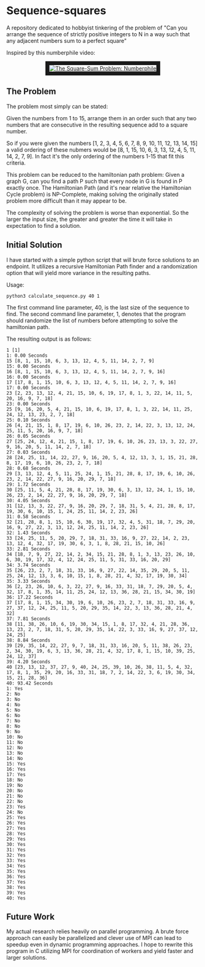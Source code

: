 # Sequence-squares
A repository dedicated to hobbyist tinkering of the problem of "Can you arrange the sequence of strictly positive integers to N in a way such that any adjacent numbers sum to a perfect square"


Inspired by this numberphile video: 
<center>
<a href="http://www.youtube.com/watch?feature=player_embedded&v=G1m7goLCJDY
" target="_blank"><img src="http://img.youtube.com/vi/G1m7goLCJDY/0.jpg" 
alt="The Square-Sum Problem: Numberphile " border="10" /></a>
</center>

## The Problem

The problem most simply can be stated:

Given the numbers from 1 to 15, arrange them in an order such that any two numbers that are consecutive in the resulting sequence add to a square number.

So if you were given the numbers [1, 2, 3, 4, 5, 6, 7, 8, 9, 10, 11, 12, 13, 14, 15] a valid ordering of these nubmers would be [8, 1, 15, 10, 6, 3, 13, 12, 4, 5, 11, 14, 2, 7, 9]. In fact it's the only ordering of the numbers 1-15 that fit this criteria.

This problem can be reduced to the hamiltonian path problem: Given a graph G, can you find a path P such that every node in G is found in P exactly once. The Hamiltonian Path (and it's near relative the Hamiltonian Cycle problem) is NP-Complete, making solving the originally stated problem more difficult than it may appear to be.

The complexity of solving the problem is worse than exponential. So the larger the input size, the greater and greater the time it will take in expectation to find a solution.


## Initial Solution

I have started with a simple python script that will brute force solutions to an endpoint. It utilizes a recursive Hamiltonian Path finder and a randomization option that will yield more variance in the resulting paths.

Usage:
```
python3 calculate_sequence.py 40 1
```

The first command line parameter, 40, is the last size of the sequence to find.
The second command line parameter, 1, denotes that the program should randomize the list of numbers before attempting to solve the hamiltonian path.

The resulting output is as follows:

```
1 [1]
1: 0.00 Seconds
15 [8, 1, 15, 10, 6, 3, 13, 12, 4, 5, 11, 14, 2, 7, 9]
15: 0.00 Seconds
16 [8, 1, 15, 10, 6, 3, 13, 12, 4, 5, 11, 14, 2, 7, 9, 16]
16: 0.00 Seconds
17 [17, 8, 1, 15, 10, 6, 3, 13, 12, 4, 5, 11, 14, 2, 7, 9, 16]
17: 0.00 Seconds
23 [2, 23, 13, 12, 4, 21, 15, 10, 6, 19, 17, 8, 1, 3, 22, 14, 11, 5, 20, 16, 9, 7, 18]
23: 0.00 Seconds
25 [9, 16, 20, 5, 4, 21, 15, 10, 6, 19, 17, 8, 1, 3, 22, 14, 11, 25, 24, 12, 13, 23, 2, 7, 18]
25: 0.10 Seconds
26 [4, 21, 15, 1, 8, 17, 19, 6, 10, 26, 23, 2, 14, 22, 3, 13, 12, 24, 25, 11, 5, 20, 16, 9, 7, 18]
26: 0.05 Seconds
27 [25, 24, 12, 4, 21, 15, 1, 8, 17, 19, 6, 10, 26, 23, 13, 3, 22, 27, 9, 16, 20, 5, 11, 14, 2, 7, 18]
27: 0.03 Seconds
28 [24, 25, 11, 14, 22, 27, 9, 16, 20, 5, 4, 12, 13, 3, 1, 15, 21, 28, 8, 17, 19, 6, 10, 26, 23, 2, 7, 18]
28: 0.68 Seconds
29 [3, 13, 12, 4, 5, 11, 25, 24, 1, 15, 21, 28, 8, 17, 19, 6, 10, 26, 23, 2, 14, 22, 27, 9, 16, 20, 29, 7, 18]
29: 1.72 Seconds
30 [25, 11, 5, 4, 21, 28, 8, 17, 19, 30, 6, 3, 13, 12, 24, 1, 15, 10, 26, 23, 2, 14, 22, 27, 9, 16, 20, 29, 7, 18]
30: 4.05 Seconds
31 [12, 13, 3, 22, 27, 9, 16, 20, 29, 7, 18, 31, 5, 4, 21, 28, 8, 17, 19, 30, 6, 10, 15, 1, 24, 25, 11, 14, 2, 23, 26]
31: 0.58 Seconds
32 [21, 28, 8, 1, 15, 10, 6, 30, 19, 17, 32, 4, 5, 31, 18, 7, 29, 20, 16, 9, 27, 22, 3, 13, 12, 24, 25, 11, 14, 2, 23, 26]
32: 1.43 Seconds
33 [24, 25, 11, 5, 20, 29, 7, 18, 31, 33, 16, 9, 27, 22, 14, 2, 23, 13, 12, 4, 32, 17, 19, 30, 6, 3, 1, 8, 28, 21, 15, 10, 26]
33: 2.81 Seconds
34 [18, 7, 9, 27, 22, 14, 2, 34, 15, 21, 28, 8, 1, 3, 13, 23, 26, 10, 6, 30, 19, 17, 32, 4, 12, 24, 25, 11, 5, 31, 33, 16, 20, 29]
34: 3.74 Seconds
35 [26, 23, 2, 7, 18, 31, 33, 16, 9, 27, 22, 14, 35, 29, 20, 5, 11, 25, 24, 12, 13, 3, 6, 10, 15, 1, 8, 28, 21, 4, 32, 17, 19, 30, 34]
35: 3.33 Seconds
36 [2, 23, 26, 10, 6, 3, 22, 27, 9, 16, 33, 31, 18, 7, 29, 20, 5, 4, 32, 17, 8, 1, 35, 14, 11, 25, 24, 12, 13, 36, 28, 21, 15, 34, 30, 19]
36: 17.22 Seconds
37 [17, 8, 1, 15, 34, 30, 19, 6, 10, 26, 23, 2, 7, 18, 31, 33, 16, 9, 27, 37, 12, 24, 25, 11, 5, 20, 29, 35, 14, 22, 3, 13, 36, 28, 21, 4, 32]
37: 7.81 Seconds
38 [11, 38, 26, 10, 6, 19, 30, 34, 15, 1, 8, 17, 32, 4, 21, 28, 36, 13, 23, 2, 7, 18, 31, 5, 20, 29, 35, 14, 22, 3, 33, 16, 9, 27, 37, 12, 24, 25]
38: 8.84 Seconds
39 [29, 35, 14, 22, 27, 9, 7, 18, 31, 33, 16, 20, 5, 11, 38, 26, 23, 2, 34, 30, 19, 6, 3, 13, 36, 28, 21, 4, 32, 17, 8, 1, 15, 10, 39, 25, 24, 12, 37]
39: 4.20 Seconds
40 [23, 13, 12, 37, 27, 9, 40, 24, 25, 39, 10, 26, 38, 11, 5, 4, 32, 17, 8, 1, 35, 29, 20, 16, 33, 31, 18, 7, 2, 14, 22, 3, 6, 19, 30, 34, 15, 21, 28, 36]
40: 93.42 Seconds
1: Yes
2: No
3: No
4: No
5: No
6: No
7: No
8: No
9: No
10: No
11: No
12: No
13: No
14: No
15: Yes
16: Yes
17: Yes
18: No
19: No
20: No
21: No
22: No
23: Yes
24: No
25: Yes
26: Yes
27: Yes
28: Yes
29: Yes
30: Yes
31: Yes
32: Yes
33: Yes
34: Yes
35: Yes
36: Yes
37: Yes
38: Yes
39: Yes
40: Yes
```


## Future Work
My actual research relies heavily on parallel programming. A brute force approach can easily be parallelized and clever use of MPI can lead to speedup even in dynamic programming approaches. I hope to rewrite this program in C utilizing MPI for coordination of workers and yield faster and larger solutions. 

